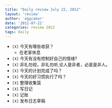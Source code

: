 ```yaml
---
title: "Daily review July 22, 2012" 
layout: 'review'
author: 'eggcaker'
date: '2012-07-22'
categories: review 2012
tags: daily
---
```



  * `[X]` 今天有哪些收获？ 
    * 在老家休息 
  * `[X]` 今天有没有控制好自己的情绪? 
  * `[X]` 非礼勿视，非礼勿听,论人是非者，必是是非人。 
  * `[X]` 今天的计划完成了吗？ 
  * `[X]` 今天的好习惯执行了吗？ 
  * `[X]` 整理收集篮 
  * `[X]` 写日记 
  * `[X]` 记账 
  * `[X]` 发布日志草稿 

